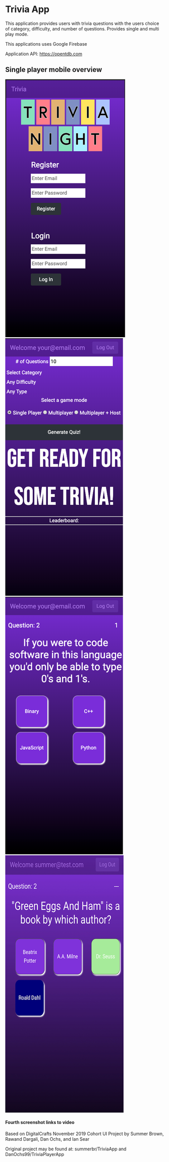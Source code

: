 # Trivia App

This application provides users with trivia questions with the users choice of category, difficulty, and number of questions. Provides single and multi play mode.

This applications uses Google Firebase

Application API: https://opentdb.com

## Single player mobile overview

![Login Screen](screen_shot_2019-12-13_at_10.46.22_am.png)
![Home Screen](screen_shot_2019-12-13_at_12.22.40_pm.png)
![In play](screen_shot_2019-12-13_at_12.28.18_pm.png)
[![Video](ScreenshotVideo.jpg)](https://youtu.be/t5mSp_VjC7w)

#### Fourth screenshot links to video

Based on DigitalCrafts November 2019 Cohort UI Project
by Summer Brown, Rawand Dargali, Dan Ochs, and Ian Sear

Original project may be found at:
summerbr/TriviaApp and DanOchs99/TriviaPlayerApp
